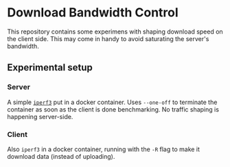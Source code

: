 # Download Bandwidth Control

This repository contains some experimens with shaping download speed on the client side.
This may come in handy to avoid saturating the server's bandwidth.

## Experimental setup

### Server

A simple [`iperf3`](https://iperf.fr) put in a docker container. Uses `--one-off` to terminate the container
as soon as the client is done benchmarking. No traffic shaping is happening server-side.

### Client

Also `iperf3` in a docker container, running with the `-R` flag to make it download data (instead of uploading).
